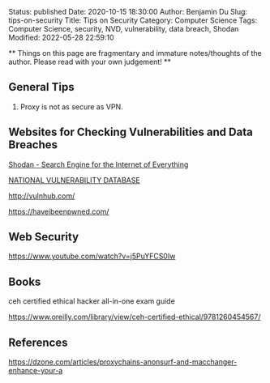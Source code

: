 Status: published
Date: 2020-10-15 18:30:00
Author: Benjamin Du
Slug: tips-on-security
Title: Tips on Security
Category: Computer Science
Tags: Computer Science, security, NVD, vulnerability, data breach, Shodan
Modified: 2022-05-28 22:59:10

**
Things on this page are fragmentary and immature notes/thoughts of the author.
Please read with your own judgement!
**

## General Tips

1. Proxy is not as secure as VPN.

## Websites for Checking Vulnerabilities and Data Breaches

[Shodan - Search Engine for the Internet of Everything](https://www.legendu.net/misc/blog/shodan-search-engine-for-iot)

[NATIONAL VULNERABILITY DATABASE](https://nvd.nist.gov/)

http://vulnhub.com/

https://haveibeenpwned.com/

## Web Security 

https://www.youtube.com/watch?v=j5PuYFCS0Iw

## Books 

ceh certified ethical hacker all-in-one exam guide

https://www.oreilly.com/library/view/ceh-certified-ethical/9781260454567/

## References 

https://dzone.com/articles/proxychains-anonsurf-and-macchanger-enhance-your-a
